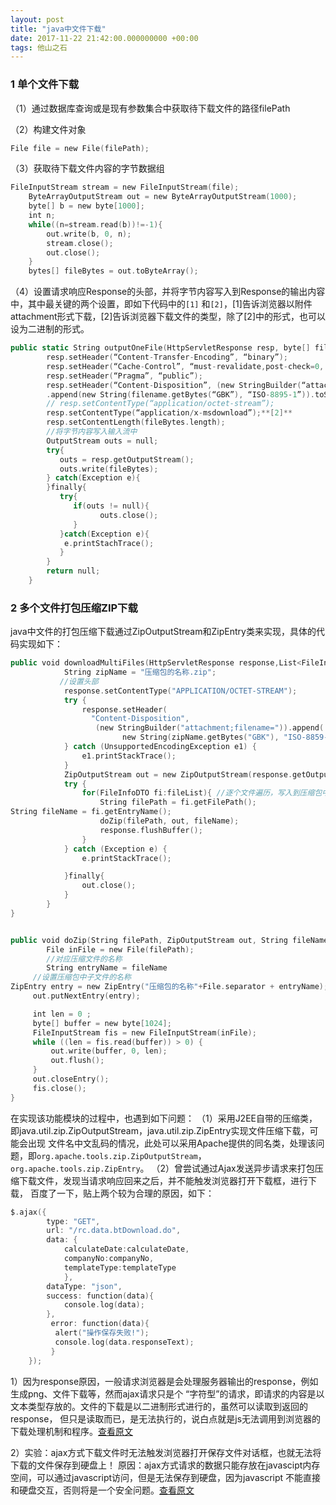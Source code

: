 ```yaml
---
layout: post
title: "java中文件下载"
date: 2017-11-22 21:42:00.000000000 +00:00
tags: 他山之石
---
```


### 1 单个文件下载

（1）通过数据库查询或是现有参数集合中获取待下载文件的路径filePath

（2）构建文件对象

```swift
File file = new File(filePath);
```
（3）获取待下载文件内容的字节数据组
```swift
FileInputStream stream = new FileInputStream(file);
	ByteArrayOutputStream out = new ByteArrayOutputStream(1000);
	byte[] b = new byte[1000];
	int n;
	while((n=stream.read(b))!=-1){
		out.write(b, 0, n);
		stream.close();
		out.close();
	}
	bytes[] fileBytes = out.toByteArray();
```

（4）设置请求响应Response的头部，并将字节内容写入到Response的输出内容中，其中最关键的两个设置，即如下代码中的`[1]`
和`[2]`，[1]告诉浏览器以附件attachment形式下载，[2]告诉浏览器下载文件的类型，除了[2]中的形式，也可以设为二进制的形式。
```swift
public static String outputOneFile(HttpServletResponse resp, byte[] fileBytes, String fileName){
		resp.setHeader(“Content-Transfer-Encoding”, “binary”);
		resp.setHeader(“Cache-Control”, “must-revalidate,post-check=0, pre-check=0”);
		resp.setHeader(“Pragma”, “public”);
		resp.setHeader(“Content-Disposition”, (new StringBuilder(“attachment; filename=”))
		.append(new String(filename.getBytes(“GBK”), “ISO-8895-1”)).toString());**[1]**
		// resp.setContentType(“application/octet-stream”);
		resp.setContentType(“application/x-msdownload”);**[2]**
		resp.setContentLength(fileBytes.length);
		//将字节内容写入输入流中
		OutputStream outs = null;
		try{
		   outs = resp.getOutputStream();
		   outs.write(fileBytes);
		} catch(Exception e){
		}finally{
		   try{
		      if(outs != null){
		            outs.close();
		      }
		   }catch(Exception e){
		    e.printStachTrace();
		   }
		}
		return null;
	}
```

### 2 多个文件打包压缩ZIP下载
java中文件的打包压缩下载通过ZipOutputStream和ZipEntry类来实现，具体的代码实现如下：
```swift
public void downloadMultiFiles(HttpServletResponse response,List<FileInfoDTO> fileList) throws IOException {
    		String zipName = "压缩包的名称.zip";
           //设置头部
            response.setContentType("APPLICATION/OCTET-STREAM");
            try {
                response.setHeader(
                  "Content-Disposition",
                   (new StringBuilder("attachment;filename=")).append(
                         new String(zipName.getBytes("GBK"), "ISO-8859-1")).toString());
            } catch (UnsupportedEncodingException e1) {
                e1.printStackTrace();
            }
            ZipOutputStream out = new ZipOutputStream(response.getOutputStream());
            try {
            	for(FileInfoDTO fi:fileList){ //逐个文件遍历，写入到压缩包中
            		String filePath = fi.getFilePath();
String fileName = fi.getEntryName();
            		doZip(filePath, out, fileName);
            		response.flushBuffer();
            	}
            } catch (Exception e) {
        		e.printStackTrace();

            }finally{
                out.close();
            }
    	}
}


public void doZip(String filePath, ZipOutputStream out, String fileName) throws IOException{
    	File inFile = new File(filePath);
    	//对应压缩文件的名称
    	String entryName = fileName
     //设置压缩包中子文件的名称
ZipEntry entry = new ZipEntry("压缩包的名称"+File.separator + entryName);
     out.putNextEntry(entry);

     int len = 0 ;
     byte[] buffer = new byte[1024];
     FileInputStream fis = new FileInputStream(inFile);
     while ((len = fis.read(buffer)) > 0) {
         out.write(buffer, 0, len);
         out.flush();
     }
     out.closeEntry();
     fis.close();
}
```
在实现该功能模块的过程中，也遇到如下问题：
（1）采用J2EE自带的压缩类，即java.util.zip.ZipOutputStream，java.util.zip.ZipEntry实现文件压缩下载，可能会出现
文件名中文乱码的情况，此处可以采用Apache提供的同名类，处理该问题，即`org.apache.tools.zip.ZipOutputStream`，
`org.apache.tools.zip.ZipEntry`。
（2）曾尝试通过Ajax发送异步请求来打包压缩下载文件，发现当请求响应回来之后，并不能触发浏览器打开下载框，进行下载，
百度了一下，贴上两个较为合理的原因，如下：
```swift
$.ajax({
        type: "GET",
        url: "/rc.data.btDownload.do",
        data: {
        	calculateDate:calculateDate,
        	companyNo:companyNo,
        	templateType:templateType
       	 	},
        dataType: "json",
        success: function(data){
        	console.log(data);
        },
         error: function(data){
       	  alert("操作保存失败!");
       	  console.log(data.responseText);
         }
    });
```

1）因为response原因，一般请求浏览器是会处理服务器输出的response，例如生成png、文件下载等，然而ajax请求只是个
“字符型”的请求，即请求的内容是以文本类型存放的。文件的下载是以二进制形式进行的，虽然可以读取到返回的response，
但只是读取而已，是无法执行的，说白点就是js无法调用到浏览器的下载处理机制和程序。[查看原文](http://blog.csdn.net/fan510988896/article/details/71520390)

2）实验：ajax方式下载文件时无法触发浏览器打开保存文件对话框，也就无法将下载的文件保存到硬盘上！
原因：ajax方式请求的数据只能存放在javascipt内存空间，可以通过javascript访问，但是无法保存到硬盘，因为javascript
不能直接和硬盘交互，否则将是一个安全问题。[查看原文](http://www.cnblogs.com/nuccch/p/7151228.html)

